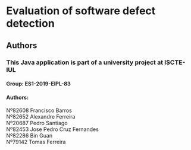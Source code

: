 # Evaluation of software defect detection



## Authors

### This Java application is part of a university project at ISCTE-IUL
#### Group: ES1-2019-EIPL-83
#### Authors:
Nº82608 Francisco Barros  
Nº82652 Alexandre Ferreira  
Nº20687 Pedro Santiago  
Nº82453 Jose Pedro Cruz Fernandes  
Nº82286 Bin Guan  
Nº79142 Tomas Ferreira  

